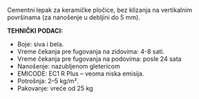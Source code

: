 Cementni lepak za keramičke pločice, bez klizanja na vertikalnim površinama (za nanošenje u debljini do 5 mm).

**TEHNIČKI PODACI:**
- Boje: siva i bela.
- Vreme čekanja pre fugovanja na zidovima: 4-8 sati.
- Vreme čekanja pre fugovanja na podovima: posle 24 sata
- Nanošenje: nazubljenom gletericom
- EMICODE: EC1 R Plus – veoma niska emisija.
- Potrošnja: 2–5 kg/m².
- Pakovanje: vreće od 25 kg